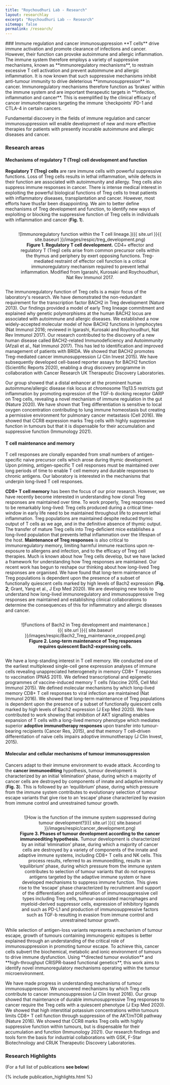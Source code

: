 ```yaml
---
title: "Roychoudhuri Lab - Research"
layout: researchlay
excerpt: "Roychoudhuri Lab -- Research"
sitemap: false
permalink: /research/
---
```


<div id="research_contentid" >
### Immune regulation and cancer immunosuppression
**T cells** drive immune activation and promote clearance of infections and cancer. However, their function can provoke autoimmune and allergic inflammation. The immune system therefore employs a variety of suppressive mechanisms, known as **immunoregulatory mechanisms**, to restrain excessive T cell activation and prevent autoimmune and allergic inflammation. It is now known that such suppressive mechanisms inhibit anti-tumour immunity to drive deleterious **immunosuppression** in cancer. Immunoregulatory mechanisms therefore function as ‘brakes’ within the immune system and are important therapeutic targets in **infection, inflammation and cancer**. This is exemplified by the clinical efficacy of cancer immunotherapies targeting the immune ‘checkpoints’ PD-1 and CTLA-4 in certain cancers. 

Fundamental discovery in the fields of immune regulation and cancer immunosuppression will enable development of new and more effective therapies for patients with presently incurable autoimmune and allergic diseases and cancer.

### Research areas
#### **Mechanisms of regulatory T (Treg) cell development and function**

**Regulatory T (Treg) cells** are rare immune cells with powerful suppressive functions. Loss of Treg cells results in lethal inflammation, while defects in their function are associated with autoimmunity and allergy. Treg cells also suppress immune responses in cancer. There is intense medical interest in exploiting the powerful biological functions of Treg cells to treat patients with inflammatory diseases, transplantation and cancer. However, most efforts have thusfar been disappointing. We aim to better define mechanisms of Treg development and function, to identify new ways of exploiting or blocking the suppressive function of Treg cells in individuals with inflammation and cancer (**Fig. 1**).  
<div style="text-align:center">
<figure style="width:90%; min-width: 350px; display: inline-block; float:none; vertical-align: top; clear: both;">![Immunoregulatory function within the T cell lineage.]({{ site.url }}{{ site.baseurl }}/images/respic/treg_development.png)
<figcaption><b>Figure 1. Regulatory T cell development.</b> CD4+ effector and regulatory T (Treg) cells arise from common precursor cells within the thymus and periphery by exert opposing functions. Treg-mediated restraint of 
effector cell function is a critical immunoregulatory mechanism required to prevent lethal inflammation.  Modified from Igarashi, Kurosaki and Roychoudhuri, Nat Rev Immunol 2017.
</figcaption></figure>
</div>

The immunoregulatory function of Treg cells is a major focus of the laboratory's research. We have demonstrated the non-redundant requirement for the transcription factor BACH2 in Treg development (Nature 2013). Our findings provided a model of early Treg lineage commitment and explained why genetic polymorphisms at the human BACH2 locus are associated with autoimmune and allergic diseases. We established a now widely-accepted molecular model of how BACH2 functions in lymphocytes (Nat Immunol 2016; reviewed in Igarashi, Kurosaki and Roychoudhuri, Nat Rev Immunol 2017). Our research contributed to the discovery of a new human disease called BACH2-related Immunodeficiency and Autoimmunity (Afzali et al., Nat Immunol 2017). This has led to identification and improved management of patients with BRIDA. We showed that BACH2 promotes Treg-mediated cancer immunosuppression (J Clin Invest 2015). We have subsequently developed cell-based reporter assays for BACH2 function (Scientific Reports 2020), enabling a drug discovery programme in collaboration with Cancer Research UK Therapeutic Discovery Laboratories.

Our group showed that a distal enhancer at the prominent human autoimmune/allergic disease risk locus at chromosome 11q13.5 restricts gut inflammation by promoting expression of the TGF-b docking receptor GARP on Treg cells, revealing a novel mechanism of immune regulation in the gut (Nature 2020).  We have shown that Treg differentiation is sensitive to local oxygen concentration contributing to lung immune homeostasis but creating a permissive environment for pulmonary cancer metastasis (Cell 2016). We showed that CCR8 expression marks Treg cells with highly suppressive function in tumours but that it is dispensable for their accumulation and suppressive function (Immunology 2021). 

#### **T cell maintenance and memory**
T cell responses are clonally expanded from small numbers of antigen-specific naive precursor cells which arose during thymic development. Upon priming, antigen-specific T cell responses must be maintained over long periods of time to enable T cell memory and durable responses to chronic antigens. Our laboratory is interested in the mechanisms that underpin long-lived T cell responses.

**CD8+ T cell memory** has been the focus of our prior research. However, we have recently become interested in understanding how clonal Treg responses are maintained over time. To work properly, Treg responses need to be remarkably long-lived: Treg cells produced during a critical time-window in early life need to be maintained throughout life to prevent lethal inflammation. Treg populations are maintained despite reduced thymic output of T cells as we age, and in the definitive absence of thymic output. The transfer of mature Treg cells into Treg-deficient mice establishes a long-lived population that prevents lethal inflammation over the lifespan of the host. **Maintenance of Treg responses** is also critical to immunoregulatory memory, limiting harmful immune reactions upon re-exposure to allergens and infection, and to the efficacy of Treg cell therapies. Much is known about how Treg cells develop, but we have lacked a framework for understanding how Treg responses are maintained. Our recent work has begun to reshape our thinking about how long-lived Treg responses are organised. We have found that long-term maintenance of Treg populations is dependent upon the presence of a subset of functionally quiescent cells marked by high levels of Bach2 expression (**Fig. 2**; Grant, Yang et al., J Exp Med 2020). We are developing new tools to understand how long-lived immunoregulatory and immunosuppressive Treg responses are maintained and establishing clinical collaborations to determine the consequences of this for inflammatory and allergic diseases and cancer.
<div style="text-align:center"><figure style="width:80%; min-width: 350px; display: inline-block; float:none; vertical-align: top; clear: both;">
![Functions of Bach2 in Treg development and maintenance.]({{ site.url }}{{ site.baseurl }}/images/respic/Bach2_Treg_maintenance_cropped.png)
<figcaption>
<b>Figure 2. Long-term maintenance of Treg responses requires quiescent Bach2-expressing cells. </b>
</figcaption></figure></div>

We have a long-standing interest in T cell memory. We conducted one of the earliest multiplexed single-cell gene expression analyses of immune cells revealing unappreciated heterogeneity in memory CD8+ T responses to vaccination (PNAS 2011). We defined transcriptional and epigenetic programmes of vaccine-induced memory T cells (Vaccine 2015, Cell Mol Immunol 2015). We defined molecular mechanisms by which long-lived memory CD8+ T cell responses to viral infection are maintained (Nat Immunol 2016).  We showed that long-term maintenance of Treg populations is dependent upon the presence of a subset of functionally quiescent cells marked by high levels of Bach2 expression (J Exp Med 2020). We have contributed to work showing that inhibition of AKT signalling enables expansion of T cells with a long-lived memory phenotype which mediates superior **adoptive immunotherapy responses** upon transfer into tumour-bearing recipients (Cancer Res, 2015), and that memory T cell–driven differentiation of naive cells impairs adoptive immunotherapy (J Clin Invest, 2015).

#### **Molecular and cellular mechanisms of tumour immunosuppression**

Cancers adapt to their immune environment to evade attack. According to the **cancer immunoediting** hypothesis, tumour development is characterized by an initial ‘elimination’ phase, during which a majority of cancer cells are destroyed by components of innate and adaptive immunity (**Fig. 3**). This is followed by an ‘equilibrium’ phase, during which pressure from the immune system contributes to evolutionary selection of tumour escape variants that give rise to an ‘escape’ phase characterized by evasion from immune control and unrestrained tumour growth.  

<div style="text-align:center">
<figure style="width:90%; min-width: 350px; display: inline-block; float:none; vertical-align: top; clear: both;">![How is the function of the immune system suppressed during tumour development?]({{ site.url }}{{ site.baseurl }}/images/respic/cancer_development.png)
<figcaption><b>Figure 3. Phases of tumour development according to the cancer immunoediting hypothesis.</b> Tumour development is characterized by an initial ‘elimination’ phase, during which a majority of cancer cells are destroyed by a variety of components of the innate and adaptive immune systems, including CD8+ T cells and NK cells. This process results, referred to as immunoediting, results in an ‘equilibrium’ phase, during which pressure from the immune system contributes to selection of tumour variants that do not express antigens targeted by the adaptive immune system or have developed mechanisms to suppress immune function. This gives rise to the ‘escape’ phase characterized by recruitment and support of the differentiation and proliferation of immunosuppressive cell types including Treg cells, tumour-associated macrophages and myeloid-derived suppressor cells, expression of inhibitory ligands and such as PD-L1 and production of immunosuppressive factors such as TGF-b resulting in evasion from immune control and unrestrained tumour growth.
</figcaption></figure></div>
While selection of antigen-loss variants represents a mechanism of tumour escape, growth of tumours containing immunogenic epitopes is better explained through an understanding of the critical role of immunosuppression in promoting tumour escape. To achieve this, cancer cells subvert the biochemical, metabolic and ionic environment of tumours to drive immune dysfunction. Using **directed tumour evolution** and **high-throughput CRISPR-based functional genetics**, this work aims to identify novel immunoregulatory mechanisms operating within the tumour microenvironment. 

We have made progress in understanding mechanisms of tumour immunosuppression. We uncovered mechanisms by which Treg cells contribute to cancer immunosuppression (J Clin Invest 2016). Our group showed that maintenance of durable immunosuppressive Treg responses to cancer require the Treg cells with a quiescent phenotype (J Exp Med 2020). We showed that high interstitial potassium concentrations within tumours limits CD8+ T cell function through suppression of the AKT/mTOR pathway (Nature 2016). We showed that CCR8 marks Treg cells with highly suppressive function within tumours, but is dispensable for their accumulation and function (Immunology 2021). Our research findings and tools form the basis for industrial collaborations with GSK, F-Star Biotechnology and CRUK Therapeutic Discovery Laboratories.
</div>

### Research Highlights
(For a full list of publications **see below**)
<div id="gridid">
{% include publication_highlights.html %}
</div>

